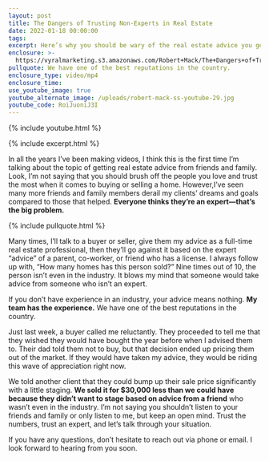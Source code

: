 ```yaml
---
layout: post
title: The Dangers of Trusting Non-Experts in Real Estate
date: 2022-01-18 00:00:00
tags:
excerpt: Here’s why you should be wary of the real estate advice you get.
enclosure: >-
  https://vyralmarketing.s3.amazonaws.com/Robert+Mack/The+Dangers+of+Trusting+Non-Experts+in+Real+Estate.mp4
pullquote: We have one of the best reputations in the country.
enclosure_type: video/mp4
enclosure_time:
use_youtube_image: true
youtube_alternate_image: /uploads/robert-mack-ss-youtube-29.jpg
youtube_code: RoiJuoniJ3I
---
```

{% include youtube.html %}

{% include excerpt.html %}

In all the years I’ve been making videos, I think this is the first time I’m talking about the topic of getting real estate advice from friends and family. Look, I’m not saying that you should brush off the people you love and trust the most when it comes to buying or selling a home. However,I’ve seen many more friends and family members derail my clients’ dreams and goals compared to those that helped. **Everyone thinks they’re an expert—that’s the big problem.&nbsp;**

{% include pullquote.html %}

Many times, I’ll talk to a buyer or seller, give them my advice as a full-time real estate professional, then they’ll go against it based on the expert “advice” of a parent, co-worker, or friend who has a license. I always follow up with, “How many homes has this person sold?” Nine times out of 10, the person isn’t even in the industry. It blows my mind that someone would take advice from someone who isn’t an expert.&nbsp;

If you don’t have experience in an industry, your advice means nothing. **My team has the experience.** We have one of the best reputations in the country.

Just last week, a buyer called me reluctantly. They proceeded to tell me that they wished they would have bought the year before when I advised them to. Their dad told them not to buy, but that decision ended up pricing them out of the market. If they would have taken my advice, they would be riding this wave of appreciation right now.

We told another client that they could bump up their sale price significantly with a little staging. **We sold it for $30,000 less than we could have because they didn’t want to stage based on advice from a friend** who wasn’t even in the industry. I’m not saying you shouldn’t listen to your friends and family or only listen to me, but keep an open mind. Trust the numbers, trust an expert, and let’s talk through your situation.&nbsp;

If you have any questions, don’t hesitate to reach out via phone or email. I look forward to hearing from you soon.
